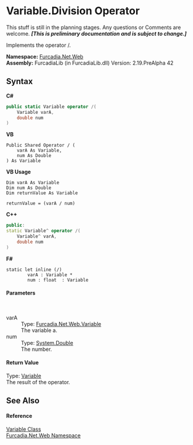 # Variable.Division Operator 
This stuff is still in the planning stages. Any questions or Comments are welcome. _**\[This is preliminary documentation and is subject to change.\]**_

Implements the operator /.

**Namespace:**&nbsp;<a href="N_Furcadia_Net_Web">Furcadia.Net.Web</a><br />**Assembly:**&nbsp;FurcadiaLib (in FurcadiaLib.dll) Version: 2.19.PreAlpha 42

## Syntax

**C#**<br />
``` C#
public static Variable operator /(
	Variable varA,
	double num
)
```

**VB**<br />
``` VB
Public Shared Operator / ( 
	varA As Variable,
	num As Double
) As Variable
```

**VB Usage**<br />
``` VB Usage
Dim varA As Variable
Dim num As Double
Dim returnValue As Variable

returnValue = (varA / num)
```

**C++**<br />
``` C++
public:
static Variable^ operator /(
	Variable^ varA, 
	double num
)
```

**F#**<br />
``` F#
static let inline (/)
        varA : Variable * 
        num : float  : Variable
```


#### Parameters
&nbsp;<dl><dt>varA</dt><dd>Type: <a href="T_Furcadia_Net_Web_Variable">Furcadia.Net.Web.Variable</a><br />The variable a.</dd><dt>num</dt><dd>Type: <a href="http://msdn2.microsoft.com/en-us/library/643eft0t" target="_blank">System.Double</a><br />The number.</dd></dl>

#### Return Value
Type: <a href="T_Furcadia_Net_Web_Variable">Variable</a><br />The result of the operator.

## See Also


#### Reference
<a href="T_Furcadia_Net_Web_Variable">Variable Class</a><br /><a href="N_Furcadia_Net_Web">Furcadia.Net.Web Namespace</a><br />
